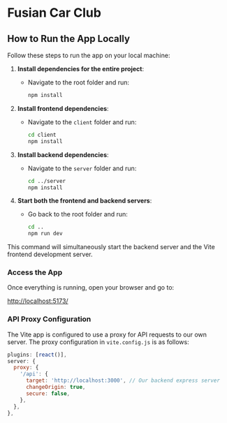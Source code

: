 # Fusian Car Club

## How to Run the App Locally

Follow these steps to run the app on your local machine:

1. **Install dependencies for the entire project**:
   - Navigate to the root folder and run:
     ```bash
     npm install
     ```

2. **Install frontend dependencies**:
   - Navigate to the `client` folder and run:
     ```bash
     cd client
     npm install
     ```

3. **Install backend dependencies**:
   - Navigate to the `server` folder and run:
     ```bash
     cd ../server
     npm install
     ```

4. **Start both the frontend and backend servers**:
   - Go back to the root folder and run:
     ```bash
     cd ..
     npm run dev
     ```

This command will simultaneously start the backend server and the Vite frontend development server.

### Access the App

Once everything is running, open your browser and go to:

[http://localhost:5173/](http://localhost:5173/)

### API Proxy Configuration

The Vite app is configured to use a proxy for API requests to our own server.  The proxy configuration in `vite.config.js` is as follows:

```javascript
plugins: [react()],
server: {
  proxy: {
    '/api': {
      target: 'http://localhost:3000', // Our backend express server
      changeOrigin: true,
      secure: false,
    },
  },
},
